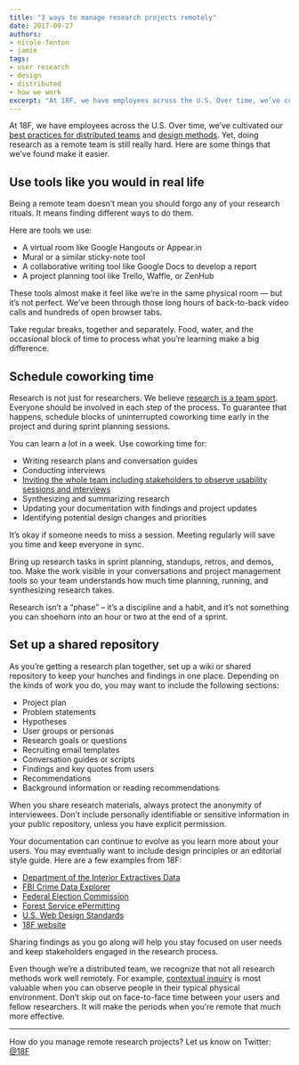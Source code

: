 ```yaml
---
title: "3 ways to manage research projects remotely"
date: 2017-09-27
authors: 
- nicole-fenton
- jamie
tags: 
- user research
- design
- distributed
- how we work
excerpt: "At 18F, we have employees across the U.S. Over time, we’ve cultivated our best practices for distributed teams and design methods. Yet, doing research as a remote team is still really hard. Here are some things that we’ve found make it easier."
---
```


At 18F, we have employees across the U.S. Over time, we’ve cultivated our [best practices for distributed teams](https://18f.gsa.gov/2015/10/15/best-practices-for-distributed-teams/) and [design methods](https://methods.18f.gov/). Yet, doing research as a remote team is still really hard. Here are some things that we’ve found make it easier.

## Use tools like you would in real life 

Being a remote team doesn’t mean you should forgo any of your research rituals. It means finding different ways to do them. 

Here are tools we use: 

- A virtual room like Google Hangouts or Appear.in
- Mural or a similar sticky-note tool
- A collaborative writing tool like Google Docs to develop a report
- A project planning tool like Trello, Waffle, or ZenHub

These tools almost make it feel like we’re in the same physical room — but it’s not perfect. We’ve been through those long hours of back-to-back video calls and hundreds of open browser tabs.

Take regular breaks, together and separately. Food, water, and the occasional block of time to process what you’re learning make a big difference.

## Schedule coworking time

Research is not just for researchers. We believe [research is a team sport](https://userresearch.blog.gov.uk/2014/08/06/have-you-had-your-recommended-dose-of-research/). Everyone should be involved in each step of the process. To guarantee that happens, schedule blocks of uninterrupted coworking time early in the project and during sprint planning sessions.

You can learn a lot in a week. Use coworking time for:

- Writing research plans and conversation guides
- Conducting interviews
- [Inviting the whole team including stakeholders to observe usability sessions and interviews](https://18f.gsa.gov/2016/08/16/what-happens-when-the-whole-team-joins-user-interviews/)
- Synthesizing and summarizing research
- Updating your documentation with findings and project updates
- Identifying potential design changes and priorities

It’s okay if someone needs to miss a session. Meeting regularly will save you time and keep everyone in sync.

Bring up research tasks in sprint planning, standups, retros, and demos, too. Make the work visible in your conversations and project management tools so your team understands how much time planning, running, and synthesizing research takes.

Research isn’t a “phase” – it’s a discipline and a habit, and it’s not something you can shoehorn into an hour or two at the end of a sprint.

## Set up a shared repository

As you’re getting a research plan together, set up a wiki or shared repository to keep your hunches and findings in one place. Depending on the kinds of work you do, you may want to include the following sections:

- Project plan
- Problem statements
- Hypotheses
- User groups or personas
- Research goals or questions
- Recruiting email templates
- Conversation guides or scripts
- Findings and key quotes from users
- Recommendations
- Background information or reading recommendations

When you share research materials, always protect the anonymity of interviewees. Don’t include personally identifiable or sensitive information in your public repository, unless you have explicit permission.  

Your documentation can continue to evolve as you learn more about your users. You may eventually want to include design principles or an editorial style guide. Here are a few examples from 18F:

- [Department of the Interior Extractives Data](https://github.com/18F/doi-extractives-data/wiki)
- [FBI Crime Data Explorer](https://github.com/18F/crime-data-explorer/wiki)
- [Federal Election Commission](https://github.com/18F/fec-testing/issues)
- [Forest Service ePermitting](https://github.com/18F/fs-online-permitting/wiki/Entry-research-(June-2017))
- [U.S. Web Design Standards](https://github.com/18F/web-design-standards/wiki)
- [18F website](https://github.com/18F/18f.gsa.gov/wiki)

Sharing findings as you go along will help you stay focused on user needs and keep stakeholders engaged in the research process. 

Even though we’re a distributed team, we recognize that not all research methods work well remotely. For example, [contextual inquiry](https://methods.18f.gov/discover/contextual-inquiry/) is most valuable when you can observe people in their typical physical environment. Don’t skip out on face-to-face time between your users and fellow researchers. It will make the periods when you’re remote that much more effective.

---
How do you manage remote research projects? Let us know on Twitter: [@18F](https://twitter.com/18F/)
